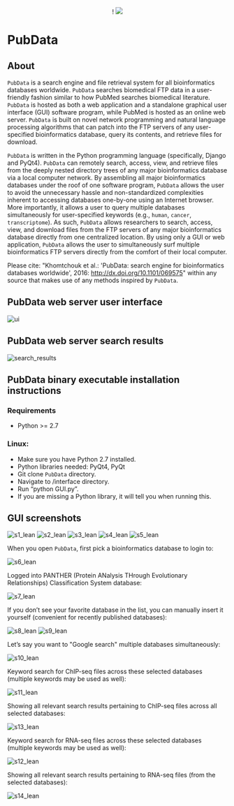 <div align="center">!
<img src="https://cloud.githubusercontent.com/assets/9893806/17467742/83dcfbba-5cef-11e6-9da0-0adf825b3ddd.png">
</div>

# PubData

## About

`PubData` is a search engine and file retrieval system for all bioinformatics databases worldwide.  `PubData` searches biomedical FTP data in a user-friendly fashion similar to how PubMed searches biomedical literature.  `PubData` is hosted as both a web application and a standalone graphical user interface (GUI) software program, while PubMed is hosted as an online web server.  `PubData` is built on novel network programming and natural language processing algorithms that can patch into the FTP servers of any user-specified bioinformatics database, query its contents, and retrieve files for download.

`PubData` is written in the Python programming language (specifically, Django and PyQt4).  `PubData` can remotely search, access, view, and retrieve files from the deeply nested directory trees of any major bioinformatics database via a local computer network.  By assembling all major bioinformatics databases under the roof of one software program, `PubData` allows the user to avoid the unnecessary hassle and non-standardized complexities inherent to accessing databases one-by-one using an Internet browser.  More importantly, it allows a user to query multiple databases simultaneously for user-specified keywords (e.g., `human`, `cancer`, `transcriptome`).  As such, `PubData` allows researchers to search, access, view, and download files from the FTP servers of any major bioinformatics database directly from one centralized location.  By using only a GUI or web application, `PubData` allows the user to simultaneously surf multiple bioinformatics FTP servers directly from the comfort of their local computer.

Please cite: "Khomtchouk et al.: 'PubData: search engine for bioinformatics databases worldwide', 2016: http://dx.doi.org/10.1101/069575" within any source that makes use of any methods inspired by `PubData`.

## PubData web server user interface

![ui](https://user-images.githubusercontent.com/9893806/29386802-3eb6026a-8292-11e7-982d-d13d3df14dab.png)

## PubData web server search results

![search_results](https://user-images.githubusercontent.com/9893806/29386816-465514f2-8292-11e7-80d8-24d52d9901d6.png)

## PubData binary executable installation instructions

### Requirements

* Python >= 2.7

### Linux:
* Make sure you have Python 2.7 installed.
* Python libraries needed: PyQt4, PyQt
* Git clone `PubData` directory.
* Navigate to /interface directory.
* Run “python GUI.py”.
* If you are missing a Python library, it will tell you when running this.

## GUI screenshots

![s1_lean](https://cloud.githubusercontent.com/assets/9893806/14683412/9bb0cb6a-06f8-11e6-8e91-1279b9159c57.png)
![s2_lean](https://cloud.githubusercontent.com/assets/9893806/14683417/9f30459a-06f8-11e6-848b-05e695b3f1b4.png)
![s3_lean](https://cloud.githubusercontent.com/assets/9893806/14683424/a764e9dc-06f8-11e6-9a24-d5a20c0c4e14.png)
![s4_lean](https://cloud.githubusercontent.com/assets/9893806/14683425/a8d5b3c8-06f8-11e6-83a0-1e9a6c73544c.png)
![s5_lean](https://cloud.githubusercontent.com/assets/9893806/14683428/ab37473a-06f8-11e6-8231-5d09dc248086.png)

When you open `PubData`, first pick a bioinformatics database to login to:

![s6_lean](https://cloud.githubusercontent.com/assets/9893806/14683433/b2016ff0-06f8-11e6-813c-a1eccf2a2e30.png)

Logged into PANTHER (Protein ANalysis THrough Evolutionary Relationships) Classification System database:

![s7_lean](https://cloud.githubusercontent.com/assets/9893806/14683441/b53109a6-06f8-11e6-9065-b74e22d51c80.png)

If you don’t see your favorite database in the list, you can manually insert it yourself (convenient for recently published databases):

![s8_lean](https://cloud.githubusercontent.com/assets/9893806/14683444/b73f6f4e-06f8-11e6-80d7-893ca56a16d1.png)
![s9_lean](https://cloud.githubusercontent.com/assets/9893806/14683448/bd1b40c8-06f8-11e6-82a9-0459c6b56c7e.png)

Let’s say you want to "Google search" multiple databases simultaneously:

![s10_lean](https://cloud.githubusercontent.com/assets/9893806/14683452/c080e0c4-06f8-11e6-9c50-4931a31b600d.png)

Keyword search for ChIP-seq files across these selected databases (multiple keywords may be used as well):

![s11_lean](https://cloud.githubusercontent.com/assets/9893806/14683455/c21264d0-06f8-11e6-98cc-6cc74f5b5588.png)

Showing all relevant search results pertaining to ChIP-seq files across all selected databases:

![s13_lean](https://cloud.githubusercontent.com/assets/9893806/14683461/c696bcea-06f8-11e6-8334-37ba00b48b1c.png)

Keyword search for RNA-seq files across these selected databases (multiple keywords may be used as well):

![s12_lean](https://cloud.githubusercontent.com/assets/9893806/14683458/c4601ec6-06f8-11e6-8bb6-3d47a5ebbe3f.png)

Showing all relevant search results pertaining to RNA-seq files (from the selected databases):

![s14_lean](https://cloud.githubusercontent.com/assets/9893806/14683465/cabf7348-06f8-11e6-85f7-2c61a9a12d2c.png)
